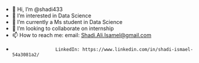 - 👋 Hi, I’m @shadi433
- 👀 I’m interested in Data Science
- 🌱 I’m currently a Ms student in Data Science
- 💞️ I’m looking to collaborate on internship
- 📫 How to reach me: email: Shadi.Ali.Isamel@gmail.com
-                     LinkedIn: https://www.linkedin.com/in/shadi-ismael-54a3081a2/

<!---
shadi433/shadi433 is a ✨ special ✨ repository because its `README.md` (this file) appears on your GitHub profile.
You can click the Preview link to take a look at your changes.
--->
